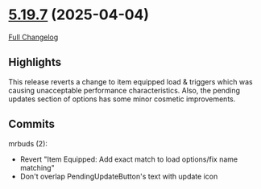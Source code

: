 # [5.19.7](https://github.com/WeakAuras/WeakAuras2/tree/5.19.7) (2025-04-04)

[Full Changelog](https://github.com/WeakAuras/WeakAuras2/compare/5.19.6...5.19.7)

## Highlights

This release reverts a change to item equipped load & triggers which was causing unacceptable performance characteristics.
Also, the pending updates section of options has some minor cosmetic improvements.

## Commits

mrbuds (2):

- Revert "Item Equipped: Add exact match to load options/fix name matching"
- Don't overlap PendingUpdateButton's text with update icon

